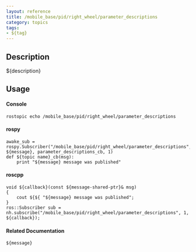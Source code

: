 ```yaml
---
layout: reference
title: /mobile_base/pid/right_wheel/parameter_descriptions
category: topics
tags: 
- ${tag}
---
```


## Description
${description}

## Usage
#### Console
```
rostopic echo /mobile_base/pid/right_wheel/parameter_descriptions
```

#### rospy
```
awake_sub = rospy.Subscriber("/mobile_base/pid/right_wheel/parameter_descriptions", ${message}, parameter_descriptions_cb, 1)
def ${topic name}_cb(msg):
    print "${message} message was published"
```

#### roscpp
```
void ${callback}(const ${message-shared-ptr}& msg)
{
    cout ${${ "${message} message was published";
}
ros::Subscriber sub = nh.subscribe("/mobile_base/pid/right_wheel/parameter_descriptions", 1, ${callback});
```

#### Related Documentation
``${message}``